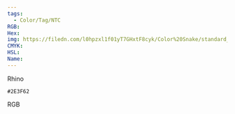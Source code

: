 ```yaml
---
tags:
  - Color/Tag/NTC
RGB:
Hex:
img: https://filedn.com/l0hpzxl1f01yT7GHxtF8cyk/Color%20Snake/standard_csv_to_svg/%23/2E3F62.svg
CMYK:
HSL:
Name:
---
```

Rhino
```palette
#2E3F62
```
RGB
